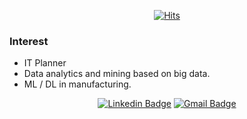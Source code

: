 <div align=center>

[![Hits](https://hits.seeyoufarm.com/api/count/incr/badge.svg?url=https://github.com/dev-gw)](https://github.com/dev-gw) 

</div>

### Interest
- IT Planner
- Data analytics and mining based on big data.
- ML / DL in manufacturing.

<div align=center>

[![Linkedin Badge](https://img.shields.io/badge/-LinkedIn-blue?style=flat-square&logo=Linkedin&logoColor=white&link=https://www.linkedin.com/in/dev-gw)](https://www.linkedin.com/in/dev-gw) 
[![Gmail Badge](https://img.shields.io/badge/-Gmail-d14836?style=flat-square&logo=Gmail&logoColor=white&link=mailto:gwangwon6777@gmail.com)](mailto:gwangwon_kim@naver.com)
</div>
